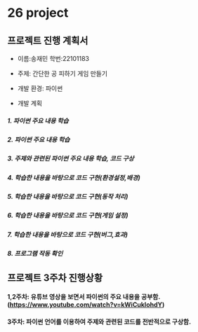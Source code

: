 # 26 project 
## 프로젝트 진행 계획서
* 이름:송재민  학번:22101183
* 주제: 간단한 공 피하기 게임 만들기
* 개발 환경: 파이썬

  
* 개발 계획
#####     1. 파이썬 주요 내용 학습
#####    2. 파이썬 주요 내용 학습
#####    3. 주제와 관련된 파이썬 주요 내용 학습, 코드 구상
#####    4. 학습한 내용을 바탕으로 코드 구현(환경설정,배경)
#####    5. 학습한 내용을 바탕으로 코드 구현(동작 처리)
#####    6. 학습한 내용을 바탕으로 코드 구현(게임 설정)
#####    7. 학습한 내용을 바탕으로 코드 구현(버그,효과)
#####    8. 프로그램 작동 확인



## 프로젝트 3주차 진행상황
#### 1,2주차: 유튜브 영상을 보면서 파이썬의 주요 내용을 공부함. (https://www.youtube.com/watch?v=kWiCuklohdY)
#### 3주차: 파이썬 언어를 이용하여 주제와 관련된 코드를 전반적으로 구상함. 
